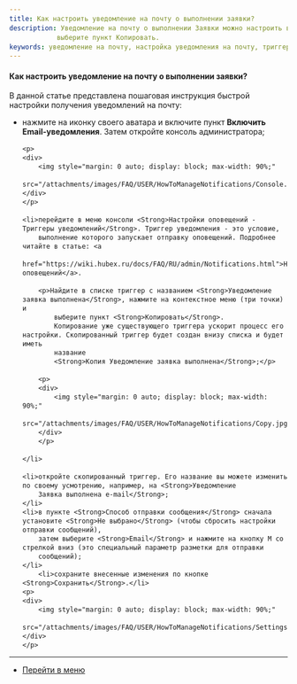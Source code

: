 ```yaml
---
title: Как настроить уведомление на почту о выполнении заявки?
description: Уведомление на почту о выполнении Заявки можно настроить в консоли администратора в меню Настройки поповещений - Триггеры уведомлений. Найдите в списке триггер с названием Уведомление заявка выполнена, нажмите на контекстное меню (три точки) и
            выберите пункт Копировать.
keywords: уведомление на почту, настройка уведомления на почту, триггер уведомления, hubex, хабекс, хубекс, хабикс
---
```


#### Как настроить уведомление на почту о выполнении заявки?
<html>
<meta charset="utf-8">
</html>
<body>
<p>В данной статье представлена пошаговая инструкция быстрой настройки получения уведомлений на почту:</p>

<ul>
    <li>нажмите на иконку своего аватара и включите пункт <Strong>Включить Email-уведомления</Strong>. Затем откройте консоль
        администратора;
    </li>

    <p>
    <div>
        <img style="margin: 0 auto; display: block; max-width: 90%;"
             src="/attachments/images/FAQ/USER/HowToManageNotifications/Console.jpg"/>
    </div>
    </p>

    <li>перейдите в меню консоли <Strong>Настройки оповещений - Триггеры уведомлений</Strong>. Триггер уведомления - это условие,
        выполнение которого запускает отправку оповещений. Подробнее читайте в статье: <a
                href="https://wiki.hubex.ru/docs/FAQ/RU/admin/Notifications.html">Настройка оповещений</a>.

        <p>Найдите в списке триггер с названием <Strong>Уведомление заявка выполнена</Strong>, нажмите на контекстное меню (три точки) и
            выберите пункт <Strong>Копировать</Strong>.
            Копирование уже существующего триггера ускорит процесс его настройки. Скопированный триггер будет создан внизу списка и будет иметь
            название
            <Strong>Копия Уведомление заявка выполнена</Strong>;</p>

        <p>
        <div>
            <img style="margin: 0 auto; display: block; max-width: 90%;"
                 src="/attachments/images/FAQ/USER/HowToManageNotifications/Copy.jpg"/>
        </div>
        </p>

    </li>

    <li>откройте скопированный триггер. Его название вы можете изменить по своему усмотрению, например, на <Strong>Уведомление
        Заявка выполнена e-mail</Strong>;
    </li>
    <li>в пункте <Strong>Способ отправки сообщения</Strong> сначала установите <Strong>Не выбрано</Strong> (чтобы сбросить настройки отправки сообщений),
        затем выберите <Strong>Email</Strong> и нажмите на кнопку М со стрелкой вниз (это специальный параметр разметки для отправки
        сообщений);
    </li>
        <li>сохраните внесенные изменения по кнопке <Strong>Сохранить</Strong>.</li>
    <p>
    <div>
        <img style="margin: 0 auto; display: block; max-width: 90%;"
             src="/attachments/images/FAQ/USER/HowToManageNotifications/Settings.jpg"/>
    </div>
    </p>




</ul>

</body>

___
- [Перейти в меню](http://wiki.hubex.ru)
